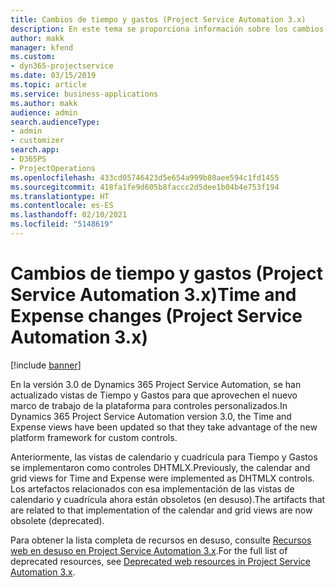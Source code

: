 ```yaml
---
title: Cambios de tiempo y gastos (Project Service Automation 3.x)
description: En este tema se proporciona información sobre los cambios de la solución para Tiempo y Gastos.
author: makk
manager: kfend
ms.custom:
- dyn365-projectservice
ms.date: 03/15/2019
ms.topic: article
ms.service: business-applications
ms.author: makk
audience: admin
search.audienceType:
- admin
- customizer
search.app:
- D365PS
- ProjectOperations
ms.openlocfilehash: 433cd05746423d5e654a999b80aee594c1fd1455
ms.sourcegitcommit: 418fa1fe9d605b8faccc2d5dee1b04b4e753f194
ms.translationtype: HT
ms.contentlocale: es-ES
ms.lasthandoff: 02/10/2021
ms.locfileid: "5148619"
---
```

# <a name="time-and-expense-changes-project-service-automation-3x"></a><span data-ttu-id="d7a96-103">Cambios de tiempo y gastos (Project Service Automation 3.x)</span><span class="sxs-lookup"><span data-stu-id="d7a96-103">Time and Expense changes (Project Service Automation 3.x)</span></span>

[!include [banner](../../includes/psa-now-project-operations.md)]

<span data-ttu-id="d7a96-104">En la versión 3.0 de Dynamics 365 Project Service Automation, se han actualizado vistas de Tiempo y Gastos para que aprovechen el nuevo marco de trabajo de la plataforma para controles personalizados.</span><span class="sxs-lookup"><span data-stu-id="d7a96-104">In Dynamics 365 Project Service Automation version 3.0, the Time and Expense views have been updated so that they take advantage of the new platform framework for custom controls.</span></span>

<span data-ttu-id="d7a96-105">Anteriormente, las vistas de calendario y cuadrícula para Tiempo y Gastos se implementaron como controles DHTMLX.</span><span class="sxs-lookup"><span data-stu-id="d7a96-105">Previously, the calendar and grid views for Time and Expense were implemented as DHTMLX controls.</span></span> <span data-ttu-id="d7a96-106">Los artefactos relacionados con esa implementación de las vistas de calendario y cuadrícula ahora están obsoletos (en desuso).</span><span class="sxs-lookup"><span data-stu-id="d7a96-106">The artifacts that are related to that implementation of the calendar and grid views are now obsolete (deprecated).</span></span>

<span data-ttu-id="d7a96-107">Para obtener la lista completa de recursos en desuso, consulte [Recursos web en desuso en Project Service Automation 3.x](web-resources-deprecated-v3.x.md).</span><span class="sxs-lookup"><span data-stu-id="d7a96-107">For the full list of deprecated resources, see [Deprecated web resources in Project Service Automation 3.x](web-resources-deprecated-v3.x.md).</span></span>
